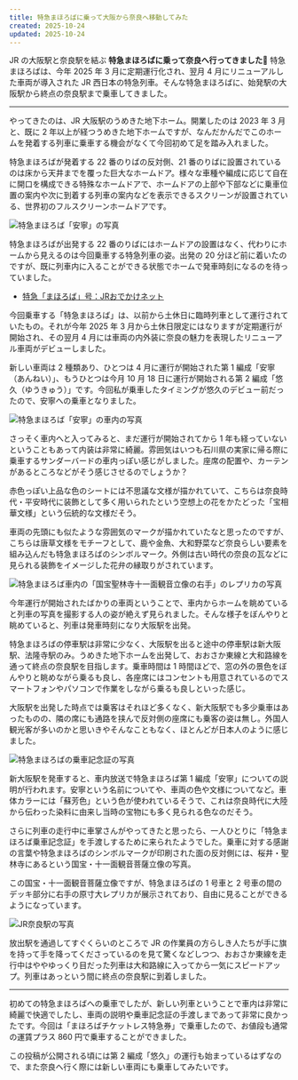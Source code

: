 ```yaml
---
title: 特急まほろばに乗って大阪から奈良へ移動してみた
created: 2025-10-24
updated: 2025-10-24
---
```


JR の大阪駅と奈良駅を結ぶ **特急まほろばに乗って奈良へ行ってきました🚋** 特急まほろばは、今年 2025 年 3 月に定期運行化され、翌月 4 月にリニューアルした車両が導入された JR 西日本の特急列車。そんな特急まほろばに、始発駅の大阪駅から終点の奈良駅まで乗車してきました。

---

やってきたのは、JR 大阪駅のうめきた地下ホーム。開業したのは 2023 年 3 月と、既に 2 年以上が経つうめきた地下ホームですが、なんだかんだでこのホームを発着する列車に乗車する機会がなくて今回初めて足を踏み入れました。

特急まほろばが発着する 22 番のりばの反対側、21 番のりばに設置されているのは床から天井までを覆った巨大なホームドア。様々な車種や編成に応じて自在に開口を構成できる特殊なホームドアで、ホームドアの上部や下部などに乗車位置の案内や次に到着する列車の案内などを表示できるスクリーンが設置されている、世界初のフルスクリーンホームドアです。

![特急まほろば「安寧」の写真](daa8d0b2-cd79-47ec-af74-e8667a3b6500)

特急まほろばが出発する 22 番のりばにはホームドアの設置はなく、代わりにホームから見えるのは今回乗車する特急列車の姿。出発の 20 分ほど前に着いたのですが、既に列車内に入ることができる状態でホームで発車時刻になるのを待っていました。

- [特急「まほろば」号：JRおでかけネット](https://www.jr-odekake.net/railroad/mahorobalimitedexpress/)

今回乗車する「特急まほろば」は、以前から土休日に臨時列車として運行されていたもの。それが今年 2025 年 3 月から土休日限定にはなりますが定期運行が開始され、その翌月 4 月には車両の内外装に奈良の魅力を表現したリニューアル車両がデビューしました。

新しい車両は 2 種類あり、ひとつは 4 月に運行が開始された第 1 編成「安寧（あんねい）」、もうひとつは今月 10 月 18 日に運行が開始される第 2 編成「悠久（ゆうきゅう）」です。今回私が乗車したタイミングが悠久のデビュー前だったので、安寧への乗車となりました。

![特急まほろば「安寧」の車内の写真](4e2251f6-e73f-4022-d7f8-530080955100)

さっそく車内へと入ってみると、まだ運行が開始されてから 1 年も経っていないということもあって内装は非常に綺麗。雰囲気はいつも石川県の実家に帰る際に乗車するサンダーバードの車内っぽい感じがしました。座席の配置や、カーテンがあるところなどがそう感じさせるのでしょうか？

赤色っぽい上品な色のシートには不思議な文様が描かれていて、こちらは奈良時代・平安時代に装飾として多く用いられたという空想上の花をかたどった「宝相華文様」という伝統的な文様だそう。

車両の先頭にも似たような雰囲気のマークが描かれていたなと思ったのですが、こちらは唐草文様をモチーフとして、鹿や金魚、大和野菜など奈良らしい要素を組み込んだも特急まほろばのシンボルマーク。外側は古い時代の奈良の瓦などに見られる装飾をイメージした花弁の縁取りがされています。

![特急まほろば車内の「国宝聖林寺十一面観音立像の右手」のレプリカの写真](8005b3c2-5bc5-43c0-bf05-e47fbd9e9700)

今年運行が開始されたばかりの車両ということで、車内からホームを眺めていると列車の写真を撮影する人の姿が絶えず見られました。そんな様子をぼんやりと眺めていると、列車は発車時刻になり大阪駅を出発。

特急まほろばの停車駅は非常に少なく、大阪駅を出ると途中の停車駅は新大阪駅、法隆寺駅のみ。うめきた地下ホームを出発して、おおさか東線と大和路線を通って終点の奈良駅を目指します。乗車時間は 1 時間ほどで、窓の外の景色をぼんやりと眺めながら乗るも良し、各座席にはコンセントも用意されているのでスマートフォンやパソコンで作業をしながら乗るも良しといった感じ。

大阪駅を出発した時点では乗客はそれほど多くなく、新大阪駅でも多少乗車はあったものの、隣の席にも通路を挟んで反対側の座席にも乗客の姿は無し。外国人観光客が多いのかと思いきやそんなこともなく、ほとんどが日本人のように感じました。

![特急まほろばの乗車記念証の写真](123a6e0f-3317-4b5c-a964-3bfebee67c00)

新大阪駅を発車すると、車内放送で特急まほろば第 1 編成「安寧」についての説明が行われます。安寧という名前についてや、車両の色や文様についてなど。車体カラーには「蘇芳色」という色が使われているそうで、これは奈良時代に大陸から伝わった染料に由来し当時の宝物にも多く見られる色なのだそう。

さらに列車の走行中に車掌さんがやってきたと思ったら、一人ひとりに「特急まほろば乗車記念証」を手渡しするために来られたようでした。乗車に対する感謝の言葉や特急まほろばのシンボルマークが印刷された面の反対側には、桜井・聖林寺にあるという国宝・十一面観音菩薩立像の写真。

この国宝・十一面観音菩薩立像ですが、特急まほろばの 1 号車と 2 号車の間のデッキ部分に右手の原寸大レプリカが展示されており、自由に見ることができるようになっています。

![JR奈良駅の写真](7104a386-63f2-45dc-837a-c273b8d2d900)

放出駅を通過してすぐくらいのところで JR の作業員の方らしき人たちが手に旗を持って手を降ってくださっているのを見て驚くなどしつつ、おおさか東線を走行中はややゆっくり目だった列車は大和路線に入ってから一気にスピードアップ。列車はあっという間に終点の奈良駅に到着しました。

---

初めての特急まほろばへの乗車でしたが、新しい列車ということで車内は非常に綺麗で快適でしたし、車両の説明や乗車記念証の手渡しまであって非常に良かったです。今回は「まほろばチケットレス特急券」で乗車したので、お値段も通常の運賃プラス 860 円で乗車することができました。

この投稿が公開される頃には第 2 編成「悠久」の運行も始まっているはずなので、また奈良へ行く際には新しい車両にも乗車してみたいです。

